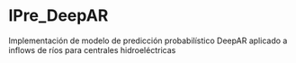 # IPre_DeepAR
Implementación de modelo de predicción probabilístico DeepAR aplicado a inflows de ríos para centrales hidroeléctricas
